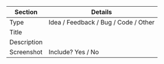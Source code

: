
| Section     | Details                              |
| ----------- | ------------------------------------ |
| Type        | Idea / Feedback / Bug / Code / Other |
| Title       |                                      |
| Description |                                      |
| Screenshot  | Include? Yes / No                    |
